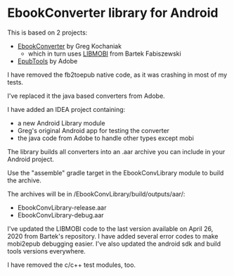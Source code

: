 # EbookConverter library for Android 

This is based on 2 projects: 
- [EbookConverter](https://github.com/gregko/EbookConverter) by Greg Kochaniak
  - which in turn uses [LIBMOBI](https://github.com/bfabiszewski/libmobi) from Bartek Fabiszewski
- [EpubTools](https://github.com/wting/epub-tools) by Adobe

I have removed the fb2toepub native code, as it was crashing in most of my tests.

I've replaced it the java based converters from Adobe.

I have added an IDEA project containing:
- a new Android Library module
- Greg's original Android app for testing the converter
- the java code from Adobe to handle other types except mobi

The library builds all converters into an .aar archive you can include in your Android project.

Use the "assemble" gradle target in the EbookConvLibrary module to build the archive.

The archives will be in /EbookConvLibrary/build/outputs/aar/:
- EbookConvLibrary-release.aar
- EbookConvLibrary-debug.aar

I've updated the LIBMOBI code to the last version available on April 26, 2020 from Bartek's repository.
I have added several error codes to make mobi2epub debugging easier.
I've also updated the android sdk and build tools versions everywhere.

I have removed the c/c++ test modules, too.
  
